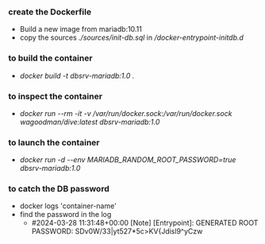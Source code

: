 ### create the Dockerfile
* Build a new image from mariadb:10.11
* copy the sources <em>./sources/init-db.sql</em> in <em>/docker-entrypoint-initdb.d</em>

   
### to build the container
- <em>docker build -t dbsrv-mariadb:1.0 .</em>

### to inspect the container
- <em>docker run --rm -it -v /var/run/docker.sock:/var/run/docker.sock wagoodman/dive:latest dbsrv-mariadb:1.0</em>

### to launch the container
- <em>docker run -d --env MARIADB_RANDOM_ROOT_PASSWORD=true dbsrv-mariadb:1.0</em>

### to catch the DB password
- docker logs 'container-name'
- find the password in the log
    - #2024-03-28 11:31:48+00:00 [Note] [Entrypoint]: GENERATED ROOT PASSWORD: SDv0W/33|yt527*5c>KV{Jdisl9^yCzw
